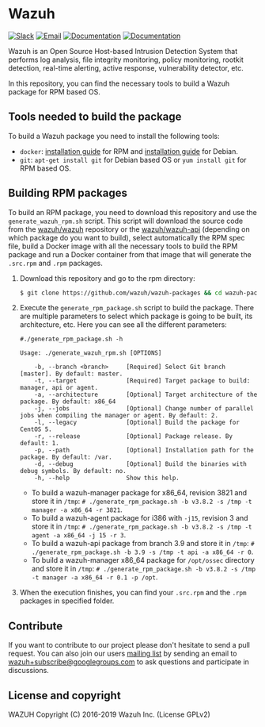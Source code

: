 Wazuh
=====

[![Slack](https://img.shields.io/badge/slack-join-blue.svg)](https://wazuh.com/community/join-us-on-slack/)
[![Email](https://img.shields.io/badge/email-join-blue.svg)](https://groups.google.com/forum/#!forum/wazuh)
[![Documentation](https://img.shields.io/badge/docs-view-green.svg)](https://documentation.wazuh.com)
[![Documentation](https://img.shields.io/badge/web-view-green.svg)](https://wazuh.com)

Wazuh is an Open Source Host-based Intrusion Detection System that performs log analysis, file integrity monitoring, policy monitoring, rootkit detection, real-time alerting, active response, vulnerability detector, etc.

In this repository, you can find the necessary tools to build a Wazuh package for RPM based OS.

## Tools needed to build the package

To build a Wazuh package you need to install the following tools:
  - `docker`: [installation guide](https://docs.docker.com/install/linux/docker-ce/centos/) for RPM and [installation guide](https://docs.docker.com/install/linux/docker-ce/debian/) for Debian.
  - `git`: `apt-get install git` for Debian based OS or `yum install git` for RPM based OS.

## Building RPM packages

To build an RPM package, you need to download this repository and use the `generate_wazuh_rpm.sh` script. This script will download the source code from the [wazuh/wazuh](https://github.com/wazuh/wazuh) repository or the [wazuh/wazuh-api](https://github.com/wazuh/wazuh-api) (depending on which package do you want to build), select automatically the RPM spec file, build a Docker image with all the necessary tools to build the RPM package and run a Docker container from that image that will generate the `.src.rpm` and `.rpm` packages.

1. Download this repository and go to the rpm directory:
    ```bash
    $ git clone https://github.com/wazuh/wazuh-packages && cd wazuh-packages/rpms
    ```

2. Execute the `generate_rpm_package.sh` script to build the package. There are multiple parameters to select which package is going to be built, its architecture, etc. Here you can see all the different parameters:
    ```shellsession
    #./generate_rpm_package.sh -h

    Usage: ./generate_wazuh_rpm.sh [OPTIONS]

        -b, --branch <branch>     [Required] Select Git branch [master]. By default: master.
        -t, --target              [Required] Target package to build: manager, api or agent.
        -a, --architecture        [Optional] Target architecture of the package. By default: x86_64
        -j, --jobs                [Optional] Change number of parallel jobs when compiling the manager or agent. By default: 2.
        -l, --legacy              [Optional] Build the package for CentOS 5.
        -r, --release             [Optional] Package release. By default: 1.
        -p, --path                [Optional] Installation path for the package. By default: /var.
        -d, --debug               [Optional] Build the binaries with debug symbols. By default: no.
        -h, --help                Show this help.
    ```
    * To build a wazuh-manager package for x86_64, revision 3821 and store it in `/tmp`:
        `# ./generate_rpm_package.sh -b v3.8.2 -s /tmp -t manager -a x86_64 -r 3821`.
    * To build a wazuh-agent package for i386 with `-j15`, revision 3 and store it in `/tmp`:
        `# ./generate_rpm_package.sh -b v3.8.2 -s /tmp -t agent -a x86_64 -j 15 -r 3`.
    * To build a wazuh-api package from branch 3.9 and store it in `/tmp`:
        `# ./generate_rpm_package.sh -b 3.9 -s /tmp -t api -a x86_64 -r 0`.
    * To build a wazuh-manager x86_64 package for `/opt/ossec` directory and store it in `/tmp`:
        `# ./generate_rpm_package.sh -b v3.8.2 -s /tmp -t manager -a x86_64 -r 0.1 -p /opt`.
3. When the execution finishes, you can find your `.src.rpm` and the `.rpm` packages in specified folder.

## Contribute

If you want to contribute to our project please don't hesitate to send a pull request. You can also join our users [mailing list](https://groups.google.com/d/forum/wazuh) by sending an email to [wazuh+subscribe@googlegroups.com](mailto:wazuh+subscribe@googlegroups.com) to ask questions and participate in discussions.

## License and copyright

WAZUH
Copyright (C) 2016-2019 Wazuh Inc.  (License GPLv2)
